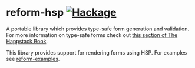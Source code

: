 reform-hsp [![Hackage](https://img.shields.io/hackage/v/reform-hsp.svg)](https://hackage.haskell.org/package/reform-hsp)
=========

A portable library which provides type-safe form generation and validation. For more information on type-safe forms check out [this section of The Happstack Book](http://www.happstack.com/docs/crashcourse/index.html#type-safe-form-processing-using-reform).

This library provides support for rendering forms using HSP. For examples see [reform-examples](https://github.com/Happstack/reform-examples).




